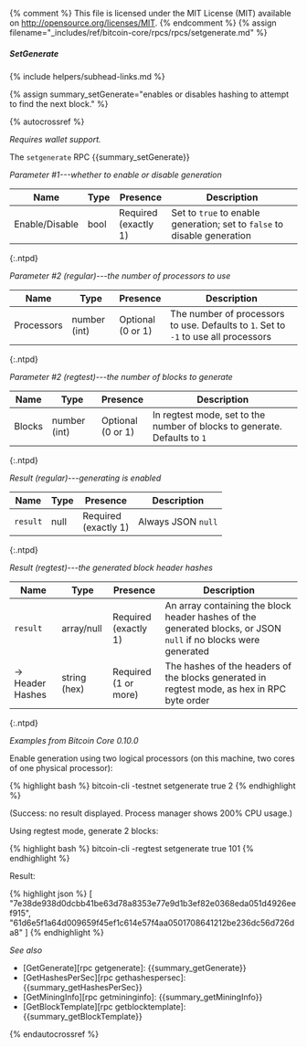 {% comment %}
This file is licensed under the MIT License (MIT) available on
http://opensource.org/licenses/MIT.
{% endcomment %}
{% assign filename="_includes/ref/bitcoin-core/rpcs/rpcs/setgenerate.md" %}

##### SetGenerate
{% include helpers/subhead-links.md %}

{% assign summary_setGenerate="enables or disables hashing to attempt to find the next block." %}

{% autocrossref %}

*Requires wallet support.*

The `setgenerate` RPC {{summary_setGenerate}}

*Parameter #1---whether to enable or disable generation*

| Name               | Type            | Presence                    | Description
|--------------------|-----------------|-----------------------------|----------------
| Enable/Disable     | bool            | Required<br>(exactly 1)     | Set to `true` to enable generation; set to `false` to disable generation
{:.ntpd}

*Parameter #2 (regular)---the number of processors to use*

| Name               | Type            | Presence                    | Description
|--------------------|-----------------|-----------------------------|----------------
| Processors         | number (int)    | Optional<br>(0 or 1)        | The number of processors to use.  Defaults to `1`.  Set to `-1` to use all processors
{:.ntpd}

*Parameter #2 (regtest)---the number of blocks to generate*

| Name               | Type            | Presence                    | Description
|--------------------|-----------------|-----------------------------|----------------
| Blocks             | number (int)    | Optional<br>(0 or 1)        | In regtest mode, set to the number of blocks to generate.  Defaults to `1`
{:.ntpd}

*Result (regular)---generating is enabled*

| Name               | Type            | Presence                    | Description
|--------------------|-----------------|-----------------------------|----------------
| `result`           | null            | Required<br>(exactly 1)     | Always JSON `null`
{:.ntpd}

*Result (regtest)---the generated block header hashes*

| Name                | Type            | Presence                    | Description
|---------------------|-----------------|-----------------------------|----------------
| `result`            | array/null      | Required<br>(exactly 1)     | An array containing the block header hashes of the generated blocks, or JSON `null` if no blocks were generated
| →<br>Header Hashes  | string (hex)    | Required<br>(1 or more)     | The hashes of the headers of the blocks generated in regtest mode, as hex in RPC byte order
{:.ntpd}

*Examples from Bitcoin Core 0.10.0*

Enable generation using two logical processors (on this machine, two
cores of one physical processor):

{% highlight bash %}
bitcoin-cli -testnet setgenerate true 2
{% endhighlight %}

(Success: no result displayed.  Process manager shows 200% CPU usage.)

Using regtest mode, generate 2 blocks:

{% highlight bash %}
bitcoin-cli -regtest setgenerate true 101
{% endhighlight %}

Result:

{% highlight json %}
[
    "7e38de938d0dcbb41be63d78a8353e77e9d1b3ef82e0368eda051d4926eef915",
    "61d6e5f1a64d009659f45ef1c614e57f4aa0501708641212be236dc56d726da8"
]
{% endhighlight %}

*See also*

* [GetGenerate][rpc getgenerate]: {{summary_getGenerate}}
* [GetHashesPerSec][rpc gethashespersec]: {{summary_getHashesPerSec}}
* [GetMiningInfo][rpc getmininginfo]: {{summary_getMiningInfo}}
* [GetBlockTemplate][rpc getblocktemplate]: {{summary_getBlockTemplate}}

{% endautocrossref %}

